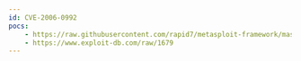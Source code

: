 ```yaml
---
id: CVE-2006-0992
pocs:
    - https://raw.githubusercontent.com/rapid7/metasploit-framework/master/modules/exploits/windows/http/novell_messenger_acceptlang.rb
    - https://www.exploit-db.com/raw/1679
---
```

